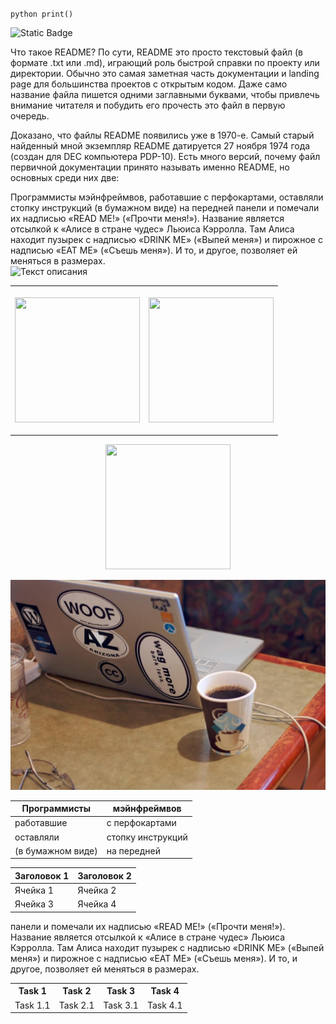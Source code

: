 `python print()`

![Static Badge](https://img.shields.io/badge/any_text-you_like-blue)

Что такое README?
По сути, README это просто текстовый файл (в формате .txt или .md), играющий роль быстрой справки по проекту или директории. Обычно это самая заметная часть документации и landing page для большинства проектов с открытым кодом. Даже само название файла пишется одними заглавными буквами, чтобы привлечь внимание читателя и побудить его прочесть это файл в первую очередь.

Доказано, что файлы README появились уже в 1970-е. Самый старый найденный мной экземпляр README датируется 27 ноября 1974 года (создан для DEC компьютера PDP-10). Есть много версий, почему файл первичной документации принято называть именно README, но основных среди них две:

Программисты мэйнфреймвов, работавшие с перфокартами, оставляли стопку инструкций (в бумажном виде) на передней панели и помечали их надписью «READ ME!» («Прочти меня!»).
Название является отсылкой к «Алисе в стране чудес» Льюиса Кэрролла. Там Алиса находит пузырек с надписью «DRINK ME» («Выпей меня») и пирожное с надписью «EAT ME» («Съешь меня»). И то, и другое, позволяет ей меняться в размерах.  
![Текст описания](https://img.itch.zone/aW1nLzc2ODcwMTkuZ2lm/original/qb91Cu.gif)   
<table align="center">
    <tr>
        <th>
            <p> <img  src="https://img.itch.zone/aW1nLzc2ODcwMTkuZ2lm/original/qb91Cu.gif" width="200" height="200"/></p>                        
        </th>
        <th>
            <p> <img  src="https://cdn.pixabay.com/photo/2023/06/03/17/11/giraffe-8038107_1280.jpg" width="200" height="200"/></p>            
        </th>
    </tr>
</table>    
<p align="center"> <img  src="https://cdn.pixabay.com/photo/2023/06/03/17/11/giraffe-8038107_1280.jpg" width="200" height="200"/></p>


<p class="aligncenter">
    <img src="img/coffee-meal-food-drink-plpconnectu-2009365-229609-pxhere.com-min-1024x682.jpg" alt="изображение в центре параграфа" />
</p>

| Программисты      | мэйнфреймвов       | 
| -------------    |---------------  |
| работавшие        | с перфокартами     |
| оставляли         | стопку инструкций  |
| (в бумажном виде) | на передней        |

| Заголовок 1 | Заголовок 2 |
| ----------- | ----------- |
| Ячейка 1    | Ячейка 2   |
| Ячейка 3    | Ячейка 4   |

панели и помечали их надписью «READ ME!» («Прочти меня!»).
Название является отсылкой к «Алисе в стране чудес» Льюиса Кэрролла. Там Алиса находит пузырек с надписью «DRINK ME» («Выпей меня») и пирожное с надписью «EAT ME» («Съешь меня»). И то, и другое, позволяет ей меняться в размерах.
<table>
  <tr>
    <th>Task 1</th>
    <th>Task 2</th>
    <th>Task 3</th>
    <th>Task 4</th>
  </tr>
  <tr>
    <td>Task 1.1</td>
    <td>Task 2.1</td>
    <td>Task 3.1</td>
    <td>Task 4.1</td>
  </tr>
</table>


